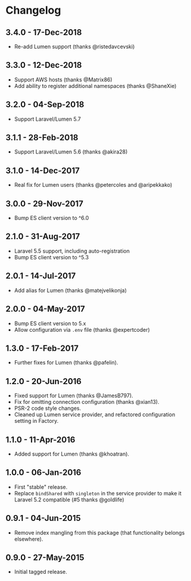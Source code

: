 # Changelog

## 3.4.0 - 17-Dec-2018

- Re-add Lumen support (thanks @ristedavcevski)


## 3.3.0 - 12-Dec-2018

- Support AWS hosts (thanks @Matrix86)
- Add ability to register additional namespaces (thanks @ShaneXie)


## 3.2.0 - 04-Sep-2018

- Support Laravel/Lumen 5.7


## 3.1.1 - 28-Feb-2018

- Support Laravel/Lumen 5.6 (thanks @akira28)


## 3.1.0 - 14-Dec-2017 

- Real fix for Lumen users (thanks @petercoles and @aripekkako)


## 3.0.0 - 29-Nov-2017

- Bump ES client version to ^6.0


## 2.1.0 - 31-Aug-2017

- Laravel 5.5 support, including auto-registration
- Bump ES client version to ^5.3


## 2.0.1 - 14-Jul-2017

* Add alias for Lumen (thanks @matejvelikonja)


## 2.0.0 - 04-May-2017

* Bump ES client version to 5.x
* Allow configuration via `.env` file (thanks @expertcoder)


## 1.3.0 - 17-Feb-2017

* Further fixes for Lumen (thanks @pafelin).


## 1.2.0 - 20-Jun-2016

* Fixed support for Lumen (thanks @JamesB797).
* Fix for omitting connection configuration (thanks @xian13).
* PSR-2 code style changes.
* Cleaned up Lumen service provider, and refactored configuration setting in Factory.


## 1.1.0 - 11-Apr-2016

* Added support for Lumen (thanks @khoatran).


## 1.0.0 - 06-Jan-2016

* First "stable" release.
* Replace `bindShared` with `singleton` in the service provider to make it Laravel 5.2 compatible (#5 thanks @goldlife)


## 0.9.1 - 04-Jun-2015

* Remove index mangling from this package (that functionality belongs elsewhere).


## 0.9.0 - 27-May-2015

* Initial tagged release.
